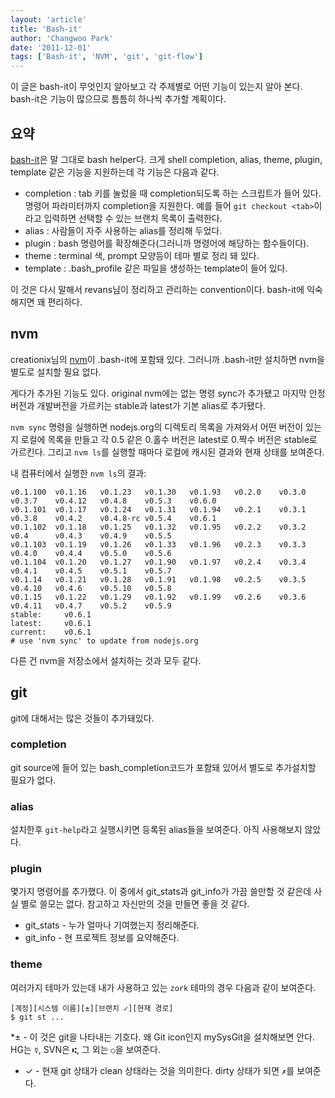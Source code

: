```yaml
---
layout: 'article'
title: 'Bash-it'
author: 'Changwoo Park'
date: '2011-12-01'
tags: ['Bash-it', 'NVM', 'git', 'git-flow']
---
```


이 글은 bash-it이 무엇인지 알아보고 각 주제별로 어떤 기능이 있는지 알아 본다. bash-it은 기능이 많으므로 틈틈히 하나씩 추가할 계획이다.

## 요약

[bash-it][]은 말 그대로 bash helper다. 크게 shell completion, alias, theme, plugin, template 같은 기능을 지원하는데 각 기능은 다음과 같다. 

 * completion : tab 키를 눌렀을 때 completion되도록 하는 스크립트가 들어 있다. 명령어 파라미터까지 completion을 지원한다. 예를 들어 `git checkout <tab>`이라고 입력하면 선택할 수 있는 브랜치 목록이 출력한다.
 * alias : 사람들이 자주 사용하는 alias를 정리해 두었다.
 * plugin : bash 명령어를 확장해준다(그러니까 명령어에 해당하는 함수들이다).
 * theme : terminal 색, prompt 모양등이 테마 별로 정리 돼 있다.
 * template : .bash_profile 같은 파일을 생성하는 template이 들어 있다.

이 것은 다시 말해서 revans님이 정리하고 관리하는 convention이다. bash-it에 익숙해지면 꽤 편리하다.

[bash-it]: https://github.com/revans/bash-it

## nvm

creationix님의 [nvm][]이 .bash-it에 포함돼 있다. 그러니까 .bash-it만 설치하면 nvm을 별도로 설치할 필요 없다. 

게다가 추가된 기능도 있다. original nvm에는 없는 명령 sync가 추가됐고 마지막 안정버전과 개발버전을 가르키는 stable과 latest가 기본 alias로 추가됐다.

`nvm sync` 명령을 실행하면 nodejs.org의 디렉토리 목록을 가져와서 어떤 버전이 있는지 로컬에 목록을 만들고 각 0.5 같은 0.홀수 버전은 latest로 0.짝수 버전은 stable로 가르킨다. 그리고 `nvm ls`를 실행할 때마다 로컬에 캐시된 결과와 현재 상태를 보여준다. 

내 컴퓨터에서 실행한 `nvm ls`의 결과:

    v0.1.100  v0.1.16   v0.1.23   v0.1.30   v0.1.93   v0.2.0    v0.3.0    v0.3.7    v0.4.12   v0.4.8    v0.5.3    v0.6.0
    v0.1.101  v0.1.17   v0.1.24   v0.1.31   v0.1.94   v0.2.1    v0.3.1    v0.3.8    v0.4.2    v0.4.8-rc v0.5.4    v0.6.1
    v0.1.102  v0.1.18   v0.1.25   v0.1.32   v0.1.95   v0.2.2    v0.3.2    v0.4      v0.4.3    v0.4.9    v0.5.5
    v0.1.103  v0.1.19   v0.1.26   v0.1.33   v0.1.96   v0.2.3    v0.3.3    v0.4.0    v0.4.4    v0.5.0    v0.5.6
    v0.1.104  v0.1.20   v0.1.27   v0.1.90   v0.1.97   v0.2.4    v0.3.4    v0.4.1    v0.4.5    v0.5.1    v0.5.7
    v0.1.14   v0.1.21   v0.1.28   v0.1.91   v0.1.98   v0.2.5    v0.3.5    v0.4.10   v0.4.6    v0.5.10   v0.5.8
    v0.1.15   v0.1.22   v0.1.29   v0.1.92   v0.1.99   v0.2.6    v0.3.6    v0.4.11   v0.4.7    v0.5.2    v0.5.9
    stable:     v0.6.1
    latest:     v0.6.1
    current:    v0.6.1
    # use 'nvm sync' to update from nodejs.org

다른 건 nvm을 저장소에서 설치하는 것과 모두 같다.

[nvm]: https://github.com/creationix/nvm

## git

git에 대해서는 많은 것들이 추가돼있다.

### completion

git source에 들어 있는 bash_completion코드가 포함돼 있어서 별도로 추가설치할 필요가 없다.

### alias

설치한후 `git-help`라고 실행시키면 등록된 alias들을 보여준다. 아직 사용해보지 않았다.

### plugin

몇가지 명령어를 추가했다. 이 중에서 git_stats과 git_info가 가끔 쓸만할 것 같은데 사실 별로 쓸모는 없다. 참고하고 자신만의 것을 만들면 좋을 것 같다.

 * git_stats - 누가 얼마나 기여했는지 정리해준다.
 * git_info - 현 프로젝트 정보를 요약해준다.

### theme

여러가지 테마가 있는데 내가 사용하고 있는 `zork` 테마의 경우 다음과 같이 보여준다.

    [계정][시스템 이름][±][브랜치 ✓][현재 경로]
    $ git st ...

 *±  - 이 것은 git을 나타내는 기호다. 왜 Git icon인지 mySysGit을 설치해보면 안다. HG는 `☿`, SVN은 `⑆`, 그 외는 `○`을 보여준다.
 * ✓ - 현재 git 상태가 clean 상태라는 것을 의미한다. dirty 상태가 되면 `✗`를 보여준다.

